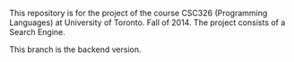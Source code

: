 This repository is for the project of the course CSC326 (Programming Languages) at University of Toronto. Fall of 2014.
The project consists of a Search Engine.

This branch is the backend version.
